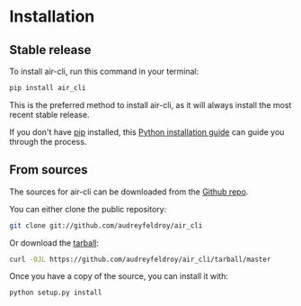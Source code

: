 # Installation

## Stable release

To install air-cli, run this command in your terminal:

```sh
pip install air_cli
```

This is the preferred method to install air-cli, as it will always install the most recent stable release.

If you don't have [pip](https://pip.pypa.io) installed, this [Python installation guide](http://docs.python-guide.org/en/latest/starting/installation/) can guide you through the process.

## From sources

The sources for air-cli can be downloaded from the [Github repo](https://github.com/audreyfeldroy/air_cli).

You can either clone the public repository:

```sh
git clone git://github.com/audreyfeldroy/air_cli
```

Or download the [tarball](https://github.com/audreyfeldroy/air_cli/tarball/master):

```sh
curl -OJL https://github.com/audreyfeldroy/air_cli/tarball/master
```

Once you have a copy of the source, you can install it with:

```sh
python setup.py install
```
